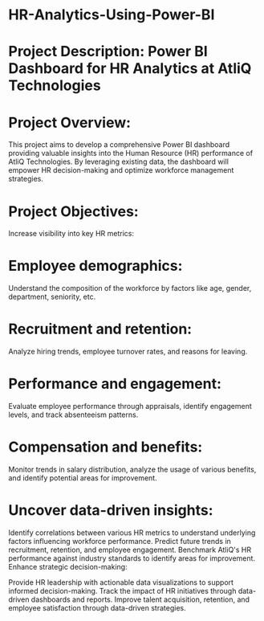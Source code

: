 # HR-Analytics-Using-Power-BI
# Project Description: Power BI Dashboard for HR Analytics at AtliQ Technologies
# Project Overview:

This project aims to develop a comprehensive Power BI dashboard providing valuable insights into the Human Resource (HR) performance of AtliQ Technologies. By leveraging existing data, the dashboard will empower HR decision-making and optimize workforce management strategies.

# Project Objectives:

Increase visibility into key HR metrics:

# Employee demographics: 
Understand the composition of the workforce by factors like age, gender, department, seniority, etc.
# Recruitment and retention: 
Analyze hiring trends, employee turnover rates, and reasons for leaving.
# Performance and engagement: 
Evaluate employee performance through appraisals, identify engagement levels, and track absenteeism patterns.
# Compensation and benefits: 
Monitor trends in salary distribution, analyze the usage of various benefits, and identify potential areas for improvement.

# Uncover data-driven insights:

Identify correlations between various HR metrics to understand underlying factors influencing workforce performance.
Predict future trends in recruitment, retention, and employee engagement.
Benchmark AtliQ's HR performance against industry standards to identify areas for improvement.
Enhance strategic decision-making:

Provide HR leadership with actionable data visualizations to support informed decision-making.
Track the impact of HR initiatives through data-driven dashboards and reports.
Improve talent acquisition, retention, and employee satisfaction through data-driven strategies.
